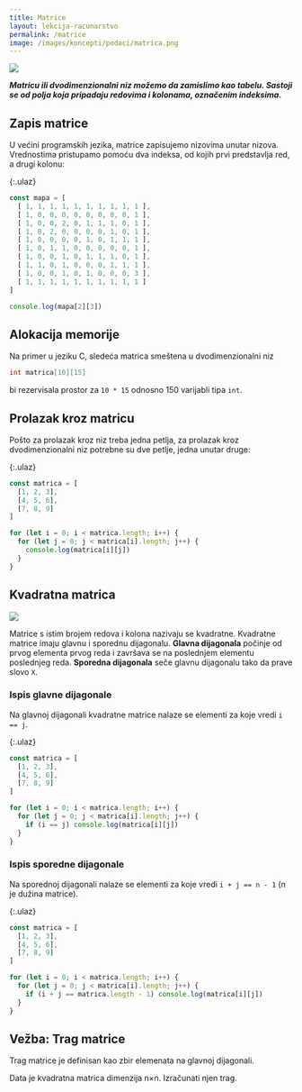 ```yaml
---
title: Matrice
layout: lekcija-racunarstvo
permalink: /matrice
image: /images/koncepti/podaci/matrica.png
---
```


![]({{page.image}})

***Matricu ili dvodimenzionalni niz možemo da zamislimo kao tabelu. Sastoji se od polja koja pripadaju redovima i kolonama, označenim indeksima.***

## Zapis matrice

U većini programskih jezika, matrice zapisujemo nizovima unutar nizova. Vrednostima pristupamo pomoću dva indeksa, od kojih prvi predstavlja red, a drugi kolonu:

{:.ulaz}
```js
const mapa = [
  [ 1, 1, 1, 1, 1, 1, 1, 1, 1, 1 ],
  [ 1, 0, 0, 0, 0, 0, 0, 0, 0, 1 ],
  [ 1, 0, 0, 2, 0, 1, 1, 1, 0, 1 ],
  [ 1, 0, 2, 0, 0, 0, 0, 1, 0, 1 ],
  [ 1, 0, 0, 0, 0, 1, 0, 1, 1, 1 ],
  [ 1, 0, 1, 1, 0, 0, 0, 0, 0, 1 ],
  [ 1, 0, 0, 1, 0, 1, 1, 1, 0, 1 ],
  [ 1, 1, 0, 1, 0, 0, 0, 1, 1, 1 ],
  [ 1, 0, 0, 1, 0, 1, 0, 0, 0, 3 ],
  [ 1, 1, 1, 1, 1, 1, 1, 1, 1, 1 ]
]

console.log(mapa[2][3])
```

## Alokacija memorije

Na primer u jeziku C, sledeća matrica smeštena u dvodimenzionalni niz

```c
int matrica[10][15]
```

bi rezervisala prostor za `10 * 15` odnosno 150 varijabli tipa `int`.

## Prolazak kroz matricu

Pošto za prolazak kroz niz treba jedna petlja, za prolazak kroz dvodimenzionalni niz potrebne su dve petlje, jedna unutar druge:

{:.ulaz}
```js
const matrica = [
  [1, 2, 3],
  [4, 5, 6],
  [7, 8, 9]
]

for (let i = 0; i < matrica.length; i++) {
  for (let j = 0; j < matrica[i].length; j++) {
    console.log(matrica[i][j])
  }
}
```

## Kvadratna matrica

![](https://upload.wikimedia.org/wikipedia/commons/thumb/d/d7/Las_filas_003.jpg/640px-Las_filas_003.jpg)

Matrice s istim brojem redova i kolona nazivaju se kvadratne. Kvadratne matrice imaju glavnu i sporednu dijagonalu. **Glavna dijagonala** počinje od prvog elementa prvog reda i završava se na poslednjem elementu poslednjeg reda. **Sporedna dijagonala** seče glavnu dijagonalu tako da prave slovo `X`.

### Ispis glavne dijagonale

Na glavnoj dijagonali kvadratne matrice nalaze se elementi za koje vredi `i == j`.

{:.ulaz}
```js
const matrica = [
  [1, 2, 3],
  [4, 5, 6],
  [7, 8, 9]
]

for (let i = 0; i < matrica.length; i++) {
  for (let j = 0; j < matrica[i].length; j++) {
    if (i == j) console.log(matrica[i][j])
  }
}
```

### Ispis sporedne dijagonale

Na sporednoj dijagonali nalaze se elementi za koje vredi `i + j == n - 1` (n je dužina matrice).

{:.ulaz}
```js
const matrica = [
  [1, 2, 3],
  [4, 5, 6],
  [7, 8, 9]
]

for (let i = 0; i < matrica.length; i++) {
  for (let j = 0; j < matrica[i].length; j++) {
    if (i + j == matrica.length - 1) console.log(matrica[i][j])
  }
}
```

## Vežba: Trag matrice

Trag matrice je definisan kao zbir elemenata na glavnoj dijagonali.

Data je kvadratna matrica dimenzija n×n. Izračunati njen trag.
